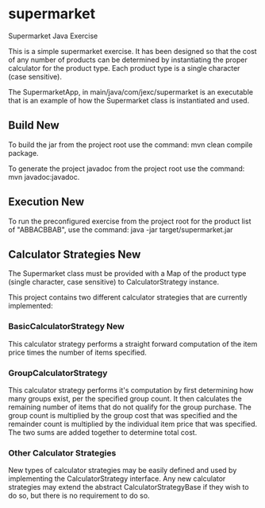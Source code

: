 # supermarket
Supermarket Java Exercise

This is a simple supermarket exercise. It has been designed so that the cost of any number of products can be determined by instantiating the proper 
calculator for the product type. Each product type is a single character (case sensitive).

The SupermarketApp, in main/java/com/jexc/supermarket is an executable that is an example of how the Supermarket class is instantiated and used.

## Build New ##
To build the jar from the project root use the command:
mvn clean compile package.

To generate the project javadoc from the project root use the command: mvn javadoc:javadoc.

## Execution New ##
To run the preconfigured exercise from the project root for the product list of "ABBACBBAB", use the command: java -jar target/supermarket.jar

## Calculator Strategies New ##
The Supermarket class must be provided with a Map of the product type (single character, case sensitive) to CalculatorStrategy instance.

This project contains two different calculator strategies that are currently implemented:

### BasicCalculatorStrategy New ###
   
   This calculator strategy performs a straight forward computation of the item price times the number of items specified.
 
### GroupCalculatorStrategy ###

   This calculator strategy performs it's computation by first determining how many groups exist, per the specified group count. It then calculates the remaining number of items that do not qualify for the group purchase. The group count is multiplied by the group cost that was specified and the remainder count is multiplied by the individual item price that was specified. The two sums are added together to determine total cost.

### Other Calculator Strategies ###

   New types of calculator strategies may be easily defined and used by implementing the CalculatorStrategy interface. Any new calculator strategies may extend the abstract CalculatorStrategyBase if they wish to do so, but there is no requirement to do so.
   
